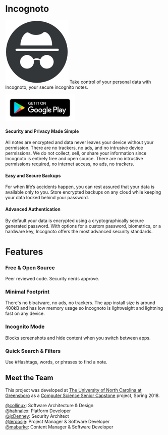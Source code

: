 # Incognoto
<img src="https://github.com/Collinux/incognoto/blob/master/images/incognoto.png?raw=true" width="200">
Take control of your personal data with Incognoto, your secure incognito notes.

<a href=""><img src="https://github.com/Collinux/incognoto/blob/master/images/google-play-badge.png?raw=true" width="220"></a>

#### Security and Privacy Made Simple
All notes are encrypted and data never leaves your device without your permission. There are no trackers, no ads, and no intrusive device permissions. We do not collect, sell, or share your information since Incognoto is entirely free and open source. There are no intrustive permissions required, no internet access, no ads, no trackers.

#### Easy and Secure Backups 
For when life’s accidents happen, you can rest assured that your data is available only to you. 
Store encrypted backups on any cloud while keeping your data locked behind your password.

#### Advanced Authentication
By default your data is encrypted using a cryptographically secure generated password. With options for a custom password, biometrics, or a hardware key, Incognoto offers the most advanced security standards.

# Features
### Free & Open Source
   Peer reviewed code. Security nerds approve.
### Minimal Footprint
   There's no bloatware, no ads, no trackers. The app install size is around 400kB and has low memory usage so Incognoto is lightweight and lightning fast on any device.
### Incognito Mode
   Blocks screenshots and hide content when you switch between apps.
### Quick Search & Filters
   Use #Hashtags, words, or phrases to find a note.

## Meet the Team
This project was developed at [The University of North Carolina at Greensboro](https://www.uncg.edu/) as a [Computer Science Senior Capstone](https://www.uncg.edu/cmp/) project, Spring 2018.

<a href="https://github.com/collinux">@collinux</a>: Software Architecture & Design</br>
<a href="https://github.com/hahnalex">@hahnalex</a>: Platform Developer</br>
<a href="https://github.com/jxDenney">@jxDenney</a>: Security Architect</br>
<a href="https://github.com/leroosje">@leroosje</a>: Project Manager & Software Developer</br>
<a href="https://github.com/maburke">@maburke</a>: Content Manager & Software Developer</br>

